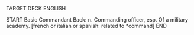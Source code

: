 TARGET DECK
ENGLISH

START
Basic
Commandant
Back: n. Commanding officer, esp. Of a military academy. [french or italian or spanish: related to *command]
END
